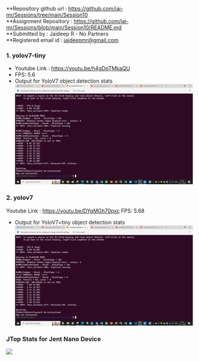 **Repository github url : https://github.com/jai-mr/Sessions/tree/main/Session10 <br/>
**Assignment Repository : https://github.com/jai-mr/Sessions/blob/main/Session10/README.md <br/>
**Submitted by : Jaideep R - No Partners<br/>
**Registered email id : jaideepmr@gmail.com<br/>

### 1. yolov7-tiny
* Youtube Link : https://youtu.be/h4gDqTMkaQU
* FPS: 5.6
* Output for YoloV7 object detection stats<br/>
	<img src="img/Output-YoloV7-Interval-2andTracker.png" width="800"/>
  
### 2. yolov7
Youtube Link : https://youtu.be/DYgMGh70pxc
FPS: 5.68
* Output for YoloV7=tiny object detection stats
	<img src="img/Output-YoloV7tiny-Interval-2andTracker.png" width="800"/>

### JTop Stats for Jent Nano Device

<img src="img/JTopOutput.png.png" width="800"/>



